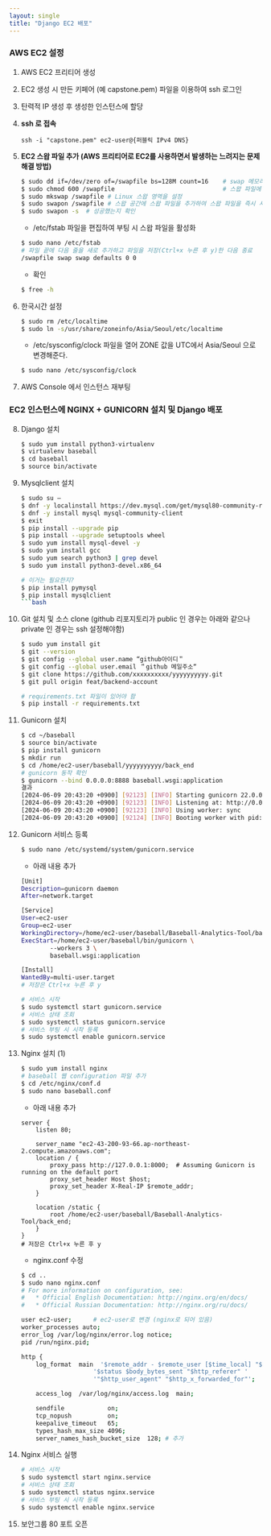 ```yaml
--- 
layout: single
title: "Django EC2 배포"
---
```


### AWS EC2 설정

1. AWS EC2 프리티어 생성
  
2. EC2 생성 시 만든 키페어 (예 capstone.pem) 파일을 이용하여 ssh 로그인
  
3. 탄력적 IP 생성 후 생성한 인스턴스에 할당
  
4. **ssh 로 접속**
  
    ```
    ssh -i "capstone.pem" ec2-user@{퍼블릭 IPv4 DNS}
    ```
  
5. **EC2 스왑 파일 추가 (AWS 프리티어로 EC2를 사용하면서 발생하는 느려지는 문제 해결 방법)**
    ```bash
    $ sudo dd if=/dev/zero of=/swapfile bs=128M count=16    # swap 메모리를 할당
    $ sudo chmod 600 /swapfile                              # 스왑 파일에 대한 읽기 및 쓰기 권한 업데이트
    $ sudo mkswap /swapfile # Linux 스왑 영역을 설정
    $ sudo swapon /swapfile # 스왑 공간에 스왑 파일을 추가하여 스왑 파일을 즉시 사용할 수 있도록 만듦
    $ sudo swapon -s  # 성공했는지 확인
    ```
    
   - /etc/fstab 파일을 편집하여 부팅 시 스왑 파일을 활성화
    
    ```bash
    $ sudo nano /etc/fstab
    # 파일 끝에 다음 줄을 새로 추가하고 파일을 저장(Ctrl+x 누른 후 y)한 다음 종료
    /swapfile swap swap defaults 0 0
    ```
    
     - 확인
    
    ```bash
    $ free -h
    ```

6. 한국시간 설정

    ```bash
    $ sudo rm /etc/localtime
    $ sudo ln -s/usr/share/zoneinfo/Asia/Seoul/etc/localtime
    ```

      - /etc/sysconfig/clock 파일을 열어 ZONE 값을 UTC에서 Asia/Seoul 으로 변경해준다.
  

    ```bash
    $ sudo nano /etc/sysconfig/clock
    ```

7. AWS Console 에서 인스턴스 재부팅


### EC2 인스턴스에 NGINX + GUNICORN 설치 및 Django 배포

8. Django 설치

    ```bash
    $ sudo yum install python3-virtualenv
    $ virtualenv baseball
    $ cd baseball
    $ source bin/activate
    ```

9. Mysqlclient 설치 

    ```bash
    $ sudo su –
    $ dnf -y localinstall https://dev.mysql.com/get/mysql80-community-release-el9-4.noarch.rpm
    $ dnf -y install mysql mysql-community-client
    $ exit 
    $ pip install --upgrade pip
    $ pip install --upgrade setuptools wheel
    $ sudo yum install mysql-devel -y
    $ sudo yum install gcc
    $ sudo yum search python3 | grep devel
    $ sudo yum install python3-devel.x86_64 
    
    # 이거는 필요한지?
    $ pip install pymysql
    $ pip install mysqlclient
    ```bash

10. Git 설치 및 소스 clone (github 리포지토리가 public 인 경우는 아래와 같으나 private 인 경우는 ssh 설정해야함)

    ```bash
    $ sudo yum install git
    $ git --version
    $ git config --global user.name “github아이디＂
    $ git config --global user.email ＂github 메일주소“
    $ git clone https://github.com/xxxxxxxxxx/yyyyyyyyyy.git
    $ git pull origin feat/backend-account
    
    # requirements.txt 파일이 있어야 함
    $ pip install -r requirements.txt
    ```

11. Gunicorn 설치

    ```bash
    $ cd ~/baseball
    $ source bin/activate
    $ pip install gunicorn
    $ mkdir run
    $ cd /home/ec2-user/baseball/yyyyyyyyyy/back_end
    # gunicorn 동작 확인
    $ gunicorn --bind 0.0.0.0:8888 baseball.wsgi:application
    결과
    [2024-06-09 20:43:20 +0900] [92123] [INFO] Starting gunicorn 22.0.0
    [2024-06-09 20:43:20 +0900] [92123] [INFO] Listening at: http://0.0.0.0:8888 (92123)
    [2024-06-09 20:43:20 +0900] [92123] [INFO] Using worker: sync
    [2024-06-09 20:43:20 +0900] [92124] [INFO] Booting worker with pid: 92124
    ```

12. Gunicorn 서비스 등록

    ```bash  
    $ sudo nano /etc/systemd/system/gunicorn.service
    ```

    - 아래 내용 추가
    
    ```bash
    [Unit]
    Description=gunicorn daemon
    After=network.target

    [Service]
    User=ec2-user
    Group=ec2-user
    WorkingDirectory=/home/ec2-user/baseball/Baseball-Analytics-Tool/back_end
    ExecStart=/home/ec2-user/baseball/bin/gunicorn \
            --workers 3 \
            baseball.wsgi:application

    [Install]
    WantedBy=multi-user.target
    # 저장은 Ctrl+x 누른 후 y
    ```
    ```bash
    # 서비스 시작
    $ sudo systemctl start gunicorn.service	
    # 서비스 상태 조회
    $ sudo systemctl status gunicorn.service	
    # 서비스 부팅 시 시작 등록
    $ sudo systemctl enable gunicorn.service
    ```

13. Nginx 설치 (1)
    
    ```bash
    $ sudo yum install nginx
    # baseball 웹 configuration 파일 추가
    $ cd /etc/nginx/conf.d
    $ sudo nano baseball.conf
    ```
    - 아래 내용 추가

    ```
    server {
        listen 80;

        server_name "ec2-43-200-93-66.ap-northeast-2.compute.amazonaws.com";
        location / {
            proxy_pass http://127.0.0.1:8000;  # Assuming Gunicorn is running on the default port
            proxy_set_header Host $host;
            proxy_set_header X-Real-IP $remote_addr;
        }

        location /static {
            root /home/ec2-user/baseball/Baseball-Analytics-Tool/back_end;
        }
    }
    # 저장은 Ctrl+x 누른 후 y
    ```

    - nginx.conf 수정

    ```bash
    $ cd ..
    $ sudo nano nginx.conf
    # For more information on configuration, see:
    #   * Official English Documentation: http://nginx.org/en/docs/
    #   * Official Russian Documentation: http://nginx.org/ru/docs/

    user ec2-user;		# ec2-user로 변경 (nginx로 되어 있음)
    worker_processes auto;
    error_log /var/log/nginx/error.log notice;
    pid /run/nginx.pid;

    http {
        log_format  main  '$remote_addr - $remote_user [$time_local] "$request" '
                        '$status $body_bytes_sent "$http_referer" '
                        '"$http_user_agent" "$http_x_forwarded_for"';

        access_log  /var/log/nginx/access.log  main;

        sendfile            on;
        tcp_nopush          on;
        keepalive_timeout   65;
        types_hash_max_size 4096;
        server_names_hash_bucket_size  128;	# 추가
    ```

14. Nginx 서비스 실행

    ```bash
    # 서비스 시작
    $ sudo systemctl start nginx.service	
    # 서비스 상태 조회
    $ sudo systemctl status nginx.service	
    # 서비스 부팅 시 시작 등록
    $ sudo systemctl enable nginx.service
    ```

15. 보안그룹 80 포트 오픈
